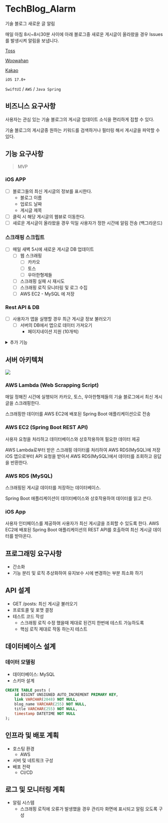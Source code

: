 # TechBlog_Alarm

기술 블로그 새로운 글 알림

매일 아침 8시~8시30분 사이에 아래 블로그중 새로운 게시글이 올라왔을 경우 Issues 를 발생시켜 알림을 보냅니다.

[Toss](https://toss.tech)

[Woowahan](https://techblog.woowahan.com)

[Kakao](https://tech.kakao.com/blog)

`iOS 17.0+`

`SwiftUI` / `AWS` / `Java Spring`

## 비즈니스 요구사항

사용자는 관심 있는 기술 블로그의 게시글 업데이트 소식을 편리하게 접할 수 있다.

기술 블로그의 게시글중 원하는 키워드를 검색하거나 필터링 해서 게시글을 파악할 수 있다.

## 기능 요구사항

> MVP

### iOS APP

- [ ] 블로그들의 최신 게시글의 정보를 표시한다.
  - 블로그 이름
  - 업로드 날짜
  - 게시글 제목
- [ ] 클릭 시 해당 게시글의 웹뷰로 이동한다.
- [ ] 새로운 게시글이 올라왔을 경우 익일 사용자가 정한 시간에 알림 전송 (백그라운드)

### 스크래핑 스크립트

- [ ] 매일 새벽 5시에 새로운 게시글 DB 업데이트
  - [ ] 웹 스크래핑
    - [ ] 카카오
    - [ ] 토스
    - [ ] 우아한형제들
  - [ ] 스크래핑 실패 시 재시도
  - [ ] 스크래핑 로직 모니터링 및 로그 수집
  - [ ] AWS EC2 - MySQL 에 저장

### Rest API & DB

- [ ] 사용자가 앱을 실행할 경우 최근 게시글 정보 불러오기
  - [ ] 서버의 DB에서 앱으로 데이터 가져오기
    - 페이지네이션 지원 (10개씩)

<details>
<summary>추가 기능</summary>
<div markdown="1">

### Notifications

- [ ] 사용자가 지정한 알림 시간에 새로운 게시글 올라왔을 경우 앱 알림 전송
  - [ ] AWS SNS 설정
    - [ ] 토픽 생성 및 구독 추가
      - 모바일 푸시 노티피케이션을 위한 엔드포인트 사용
      - 구독 엔드포인트로는 앱의 디바이스 토큰 사용

### Auth

- [ ] 사용자 인증
  - [ ] 회원가입 / 로그인
  - [ ] 프로필 관리
  - [ ] 사용자별 알람 설정 저장

### Features

- [ ] 북마크
    - [ ] 게시글 북마크 가능
    - [ ] 북마크 화면에서 북마크한 게시글 모아 볼 수 있다.
    - [ ] 북마크한 게시글은 간단한 메모 가능

- [ ] 조회한 게시글 표시

- [ ] 게시글 키워드 태그 추가
  - [ ] 태그 있는 블로그는 스크래핑 하기
    - [ ] 없는 블로그는 표시 안하기
    - [ ] 또는 CreateML 로 키워드 추출하기

- [ ] 블로그 대표 아이콘 추가

- [ ] 전체 유저의 조회수 또는 북마크한 횟수 보이도록 추가

- [ ] 게시글 검색
    - [ ] 제목
    - [ ] 태그

- [ ] 블로그 종류 추가
  - [ ] 블로그 필터링 기능

</div>
</details>

## 서버 아키텍쳐

<img src="https://drive.google.com/uc?export=download&id=1uiO_O5tHSMn_gWIUN4yRNU0bA7DDQAgT"/>

### AWS Lambda (Web Scrapping Script)

매일 정해진 시간에 실행되어 카카오, 토스, 우아한형제들의 기술 블로그에서 최신 게시글을 스크래핑한다.

스크래핑한 데이터를 AWS EC2에 배포된 Spring Boot 애플리케이션으로 전송

### AWS EC2 (Spring Boot REST API)

사용자 요청을 처리하고 데이터베이스와 상호작용하여 필요한 데이터 제공

AWS Lambda로부터 받은 스크래핑 데이터를 처리하여 AWS RDS(MySQL)에 저장
iOS 앱으로부터 API 요청을 받아서 AWS RDS(MySQL)에서 데이터를 조회하고 응답을 반환한다.

### AWS RDS (MySQL)

스크래핑된 게시글 데이터를 저장하는 데이터베이스.

Spring Boot 애플리케이션이 데이터베이스와 상호작용하여 데이터를 읽고 쓴다.

### iOS App

사용자 인터페이스를 제공하여 사용자가 최신 게시글을 조회할 수 있도록 한다.
AWS EC2에 배포된 Spring Boot 애플리케이션의 REST API를 호출하여 최신 게시글 데이터를 받아온다.

## 프로그래밍 요구사항

- 간소화
- 기능 분리 및 로직 추상화하여 유지보수 시에 변경하는 부분 최소화 하기

## API 설계

- GET /posts: 최신 게시글 불러오기
- 프로토콜 및 포맷 결정
- 테스트 코드 작성
  - 스크래핑 로직 수정 했을때 제대로 된건지 한번에 테스트 가능하도록
  - 핵심 로직 제대로 작동 하는지 테스트

## 데이터베이스 설계

### 데이터 모델링

- 데이터베이스: MySQL
- 스키마 설계
```sql
CREATE TABLE posts (
    id BIGINT UNSIGNED AUTO_INCREMENT PRIMARY KEY,
    link VARCHAR(2048) NOT NULL,
    blog_name VARCHAR(255) NOT NULL,
    title VARCHAR(255) NOT NULL,
    timestamp DATETIME NOT NULL
);
```

## 인프라 및 배포 계획

- 호스팅 환경
  - AWS
- 서버 및 네트워크 구성
- 배포 전략
  - CI/CD

## 로그 및 모니터링 계획

- 알림 시스템
  - 스크래핑 로직에 오류가 발생했을 경우 관리자 화면에 표시되고 알림 오도록 구성
